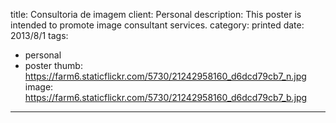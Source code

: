 title: Consultoria de imagem
client: Personal
description: This poster is intended to promote image consultant services.
category: printed
date: 2013/8/1
tags: 
- personal
- poster
thumb: https://farm6.staticflickr.com/5730/21242958160_d6dcd79cb7_n.jpg
image: https://farm6.staticflickr.com/5730/21242958160_d6dcd79cb7_b.jpg
---
